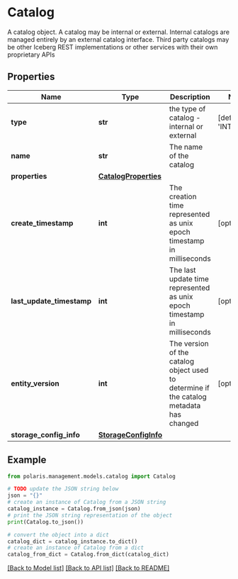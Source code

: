<!--

 Copyright (c) 2024 Snowflake Computing Inc.
 
 Licensed under the Apache License, Version 2.0 (the "License");
 you may not use this file except in compliance with the License.
 You may obtain a copy of the License at
 
      http://www.apache.org/licenses/LICENSE-2.0
 
 Unless required by applicable law or agreed to in writing, software
 distributed under the License is distributed on an "AS IS" BASIS,
 WITHOUT WARRANTIES OR CONDITIONS OF ANY KIND, either express or implied.
 See the License for the specific language governing permissions and
 limitations under the License.

-->
# Catalog

A catalog object. A catalog may be internal or external. Internal catalogs are managed entirely by an external catalog interface. Third party catalogs may be other Iceberg REST implementations or other services with their own proprietary APIs

## Properties

Name | Type | Description | Notes
------------ | ------------- | ------------- | -------------
**type** | **str** | the type of catalog - internal or external | [default to 'INTERNAL']
**name** | **str** | The name of the catalog | 
**properties** | [**CatalogProperties**](CatalogProperties.md) |  | 
**create_timestamp** | **int** | The creation time represented as unix epoch timestamp in milliseconds | [optional] 
**last_update_timestamp** | **int** | The last update time represented as unix epoch timestamp in milliseconds | [optional] 
**entity_version** | **int** | The version of the catalog object used to determine if the catalog metadata has changed | [optional] 
**storage_config_info** | [**StorageConfigInfo**](StorageConfigInfo.md) |  | 

## Example

```python
from polaris.management.models.catalog import Catalog

# TODO update the JSON string below
json = "{}"
# create an instance of Catalog from a JSON string
catalog_instance = Catalog.from_json(json)
# print the JSON string representation of the object
print(Catalog.to_json())

# convert the object into a dict
catalog_dict = catalog_instance.to_dict()
# create an instance of Catalog from a dict
catalog_from_dict = Catalog.from_dict(catalog_dict)
```
[[Back to Model list]](../README.md#documentation-for-models) [[Back to API list]](../README.md#documentation-for-api-endpoints) [[Back to README]](../README.md)


